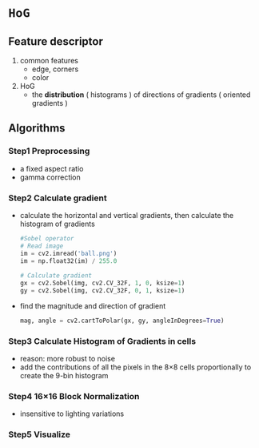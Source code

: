 # `HoG`

## Feature descriptor

1. common features
   - edge, corners
   - color
2. HoG
   - the **distribution** ( histograms ) of directions of gradients ( oriented gradients ) 

## Algorithms

### Step1 Preprocessing

- a fixed aspect ratio
- gamma correction

### Step2 Calculate gradient

- calculate the horizontal and vertical gradients, then calculate the histogram of gradients 

  ```python
  #Sobel operator
  # Read image
  im = cv2.imread('ball.png')
  im = np.float32(im) / 255.0
   
  # Calculate gradient 
  gx = cv2.Sobel(img, cv2.CV_32F, 1, 0, ksize=1)
  gy = cv2.Sobel(img, cv2.CV_32F, 0, 1, ksize=1)
  ```

- find the magnitude and direction of gradient 

  ```python
  mag, angle = cv2.cartToPolar(gx, gy, angleInDegrees=True)
  ```

### Step3 Calculate Histogram of Gradients in cells

- reason: more robust to noise 
- add the contributions of all the pixels in the 8×8 cells proportionally  to create the 9-bin histogram

### Step4 16×16 Block Normalization

- insensitive to lighting variations

### Step5 Visualize

